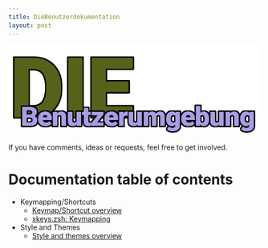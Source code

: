 ```yaml
---
title: DieBenutzerdokumentation
layout: post
---
```

![DieBenutzerumgebung](images/logo.png)

If you have comments, ideas or requests, feel free to get involved.

# Documentation table of contents
* Keymapping/Shortcuts
  * [Keymap/Shortcut overview](keymaps.md)
  * [xkeys.zsh: Keymapping](xkeys.zsh.md)
* Style and Themes
	* [Style and themes overview](style.md)
